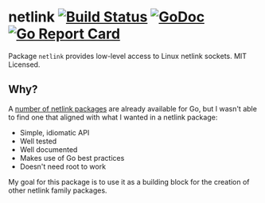 netlink [![Build Status](https://travis-ci.org/mdlayher/netlink.svg?branch=master)](https://travis-ci.org/mdlayher/netlink) [![GoDoc](https://godoc.org/github.com/mdlayher/netlink?status.svg)](https://godoc.org/github.com/mdlayher/netlink) [![Go Report Card](https://goreportcard.com/badge/github.com/mdlayher/netlink)](https://goreportcard.com/report/github.com/mdlayher/netlink)
=======

Package `netlink` provides low-level access to Linux netlink sockets.
MIT Licensed.

Why?
----

A [number of netlink packages](https://godoc.org/?q=netlink) are already
available for Go, but I wasn't able to find one that aligned with what
I wanted in a netlink package:

- Simple, idiomatic API
- Well tested
- Well documented
- Makes use of Go best practices
- Doesn't need root to work

My goal for this package is to use it as a building block for the creation
of other netlink family packages.
